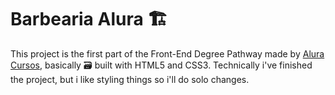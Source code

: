 # Barbearia Alura 🏗️

This project is the first part of the Front-End Degree Pathway made by [Alura Cursos](https://www.alura.com.br/), basically :card_file_box: built with HTML5 and CSS3. Technically i've finished the project, but i like styling things so i'll do solo changes.

